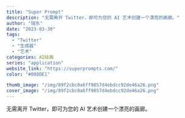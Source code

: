 ```yaml
---
title: "Super Prompt"
description: "无需离开 Twitter，即可为您的 AI 艺术创建一个漂亮的画廊。"
author: "瑞东"
date: "2023-03-30"
tags:
  - "Twitter"
  - "生成器"
  - "艺术"
categories: AI绘画
series: "application"
website_link: "https://superprompts.com/"
color: "#008DE1"

thumb_image: "/img/89f2cbc8a6ff9857d4ebdcc92de46a26.png"
cover_image: "/img/89f2cbc8a6ff9857d4ebdcc92de46a26.png"
---
```


无需离开 Twitter，即可为您的 AI 艺术创建一个漂亮的画廊。